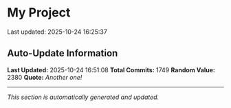 # My Project


Last updated: 2025-10-24 16:25:37




























































































































































































































































































































































































































































































































































































































































































































































































































































































































































































































































































































































































































































































































































































































































































































































































































































































































































































































































































































































































































































































































































































































## Auto-Update Information

**Last Updated:** 2025-10-24 16:51:08
**Total Commits:** 1749
**Random Value:** 2380
**Quote:** _Another one!_

---
_This section is automatically generated and updated._